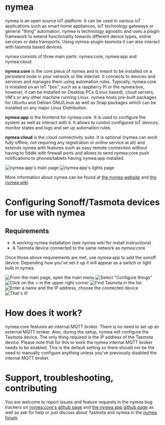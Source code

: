 # nymea
nymea is an open source IoT platform. It can be used in various IoT applications such as smart home appliances, IoT technology gateways or general "thing" automation. nymea is technology agnostic and uses a plugin framework to extend functionality towards different device types, online services or data transports. Using nymea-plugin-tasmota it can also interact with tasmota based devices.

nymea consists of three main parts: nymea:core, nymea:app and nymea:cloud.

**nymea:core** is the core piece of nymea and is meant to be installed on a persistent node in your network or the internet. It connects to devices and services and manages them using automation rules. Typically, nymea:core is installed on an IoT "box", such as a raspberry Pi or the nymea:box, however, it can be installed on Desktop PCs (Linux based), cloud servers, VM's or any other machine running Linux. nymea hosts pre-built packages for Ubuntu and Debian GNU/Linux as well as Snap packages which can be installed on any major Linux Distribution.

**nymea:app** is the frontend for nymea:core. It is used to configure the system as well as interact with it. It allows to control configured IoT devices, monitor states and logs and set up automation rules.

**nymea:cloud** is the cloud connectivity suite. It is optional (nymea can work fully offline, not requiring any registration or online service at all) and extends nymea with features such as easy remote connection without having to fiddle with firewall ports and allows to send nymea:core push notifications to phones/tablets having nymea:app installed.

![nymea:app's main page](https://nymea.io/files/images/mainpage.png)
![nymea:app's lights page](https://nymea.io/files/images/lightspage.png)

More information about nymea can be found at [the nymea website](https://nymea.io) and [the nymea wiki](https://wiki.nymea.io).

# Configuring Sonoff/Tasmota devices for use with nymea
## Requirements
* A working nymea installation (see nymea wiki for install instructions)
* A Tasmota device connected to the same network as nymea:core

Once those above requirements are met, use nymea:app to add the sonoff device. Depending how you've set it up it will appear as a switch or light bulb in nymea.

![From the main page, open the main menu](https://nymea.io/files/images/add-thing1.png)
![Select "Configure things"](https://nymea.io/files/images/add-thing2.png)
![Click on the + in the upper right corner](https://nymea.io/files/images/add-thing3.png)
![Find Tasmota in the list](https://nymea.io/files/images/add-thing4.png)
![Enter a name and the IP address, choose the connected device](https://nymea.io/files/images/add-thing5.png)
![That's it!](https://nymea.io/files/images/add-thing6.png)


# How does it work?
nymea:core features an internal MQTT broker. There is no need to set up an external MQTT broker. Also, during the setup, nymea will configure the Tasmota device. The only thing required is the IP address of the Tasmota device. Please note that for this to work the nymea internal MQTT broker needs to be enabled. This is the default setting so there should not be the need to manually configure anything unless you've previously disabled the internal MQTT broker.

# Support, troubleshooting, contributing
You are welcome to report issues and feature requests in the nymea bug trackers on [nymea:core's github page](https://github.com/guh/nymea) and [the nymea app github page](https://github.com/guh/nymea-app) as well as ask for help or just discuss about Tasmota and nymea in the [nymea forum](https://forum.nymea.io).